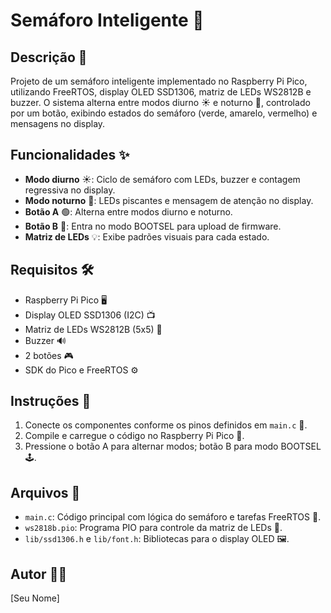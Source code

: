 # Semáforo Inteligente 🚦

## Descrição 📝
Projeto de um semáforo inteligente implementado no Raspberry Pi Pico, utilizando FreeRTOS, display OLED SSD1306, matriz de LEDs WS2812B e buzzer. O sistema alterna entre modos diurno ☀️ e noturno 🌙, controlado por um botão, exibindo estados do semáforo (verde, amarelo, vermelho) e mensagens no display.

## Funcionalidades ✨
- **Modo diurno** ☀️: Ciclo de semáforo com LEDs, buzzer e contagem regressiva no display.
- **Modo noturno** 🌙: LEDs piscantes e mensagem de atenção no display.
- **Botão A** 🟢: Alterna entre modos diurno e noturno.
- **Botão B** 🔵: Entra no modo BOOTSEL para upload de firmware.
- **Matriz de LEDs** 💡: Exibe padrões visuais para cada estado.

## Requisitos 🛠️
- Raspberry Pi Pico 🖥️
- Display OLED SSD1306 (I2C) 📺
- Matriz de LEDs WS2812B (5x5) 🌈
- Buzzer 🔊
- 2 botões 🎮
- SDK do Pico e FreeRTOS ⚙️

## Instruções 🚀
1. Conecte os componentes conforme os pinos definidos em `main.c` 🔌.
2. Compile e carregue o código no Raspberry Pi Pico 💾.
3. Pressione o botão A para alternar modos; botão B para modo BOOTSEL 🕹️.

## Arquivos 📂
- `main.c`: Código principal com lógica do semáforo e tarefas FreeRTOS 🧠.
- `ws2818b.pio`: Programa PIO para controle da matriz de LEDs 🌟.
- `lib/ssd1306.h` e `lib/font.h`: Bibliotecas para o display OLED 🖼️.

## Autor 👨‍💻
[Seu Nome]